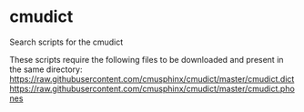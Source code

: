 # cmudict
Search scripts for the cmudict

These scripts require the following files to be downloaded and present in the same directory:
https://raw.githubusercontent.com/cmusphinx/cmudict/master/cmudict.dict
https://raw.githubusercontent.com/cmusphinx/cmudict/master/cmudict.phones

